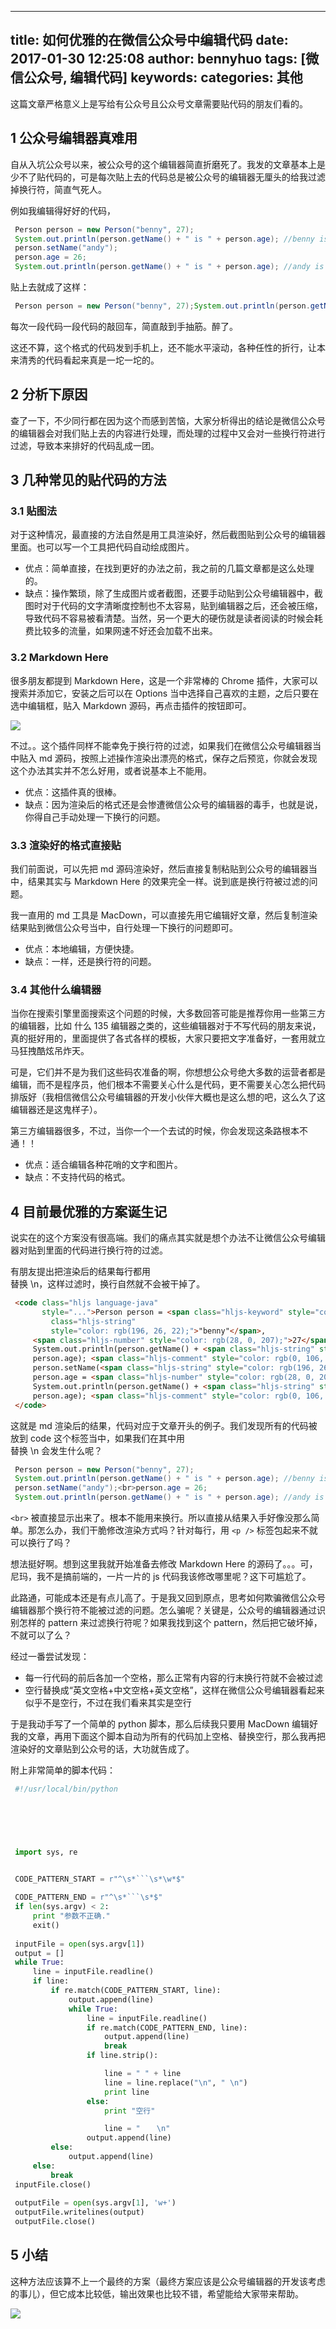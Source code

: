 
---
title: 如何优雅的在微信公众号中编辑代码
date: 2017-01-30 12:25:08
author: bennyhuo
tags: [微信公众号, 编辑代码]
keywords:
categories: 其他
---


这篇文章严格意义上是写给有公众号且公众号文章需要贴代码的朋友们看的。

## 1 公众号编辑器真难用

自从入坑公众号以来，被公众号的这个编辑器简直折磨死了。我发的文章基本上是少不了贴代码的，可是每次贴上去的代码总是被公众号的编辑器无厘头的给我过滤掉换行符，简直气死人。

例如我编辑得好好的代码，

```java
 Person person = new Person("benny", 27); 
 System.out.println(person.getName() + " is " + person.age); //benny is 27 
 person.setName("andy"); 
 person.age = 26; 
 System.out.println(person.getName() + " is " + person.age); //andy is 26 
```

贴上去就成了这样：

```java
 Person person = new Person("benny", 27);System.out.println(person.getName() + " is " + person.age); //benny is 27person.setName("andy");person.age = 26;System.out.println(person.getName() + " is " + person.age); //andy is 26 
```

每次一段代码一段代码的敲回车，简直敲到手抽筋。醉了。

这还不算，这个格式的代码发到手机上，还不能水平滚动，各种任性的折行，让本来清秀的代码看起来真是一坨一坨的。

## 2 分析下原因

查了一下，不少同行都在因为这个而感到苦恼，大家分析得出的结论是微信公众号的编辑器会对我们贴上去的内容进行处理，而处理的过程中又会对一些换行符进行过滤，导致本来排好的代码乱成一团。

## 3 几种常见的贴代码的方法

### 3.1 贴图法

对于这种情况，最直接的方法自然是用工具渲染好，然后截图贴到公众号的编辑器里面。也可以写一个工具把代码自动绘成图片。

* 优点：简单直接，在找到更好的办法之前，我之前的几篇文章都是这么处理的。
* 缺点：操作繁琐，除了生成图片或者截图，还要手动贴到公众号编辑器中，截图时对于代码的文字清晰度控制也不太容易，贴到编辑器之后，还会被压缩，导致代码不容易被看清楚。当然，另一个更大的硬伤就是读者阅读的时候会耗费比较多的流量，如果网速不好还会加载不出来。

### 3.2 Markdown Here

很多朋友都提到 Markdown Here，这是一个非常棒的 Chrome 插件，大家可以搜索并添加它，安装之后可以在 Options 当中选择自己喜欢的主题，之后只要在选中编辑框，贴入 Markdown 源码，再点击插件的按钮即可。

![](http://kotlinblog-1251218094.costj.myqcloud.com/80f29e08-11ff-4c47-a6d1-6c4a4ae08ae8/assets/2017.1.30/mdhere.gif)

不过。。这个插件同样不能幸免于换行符的过滤，如果我们在微信公众号编辑器当中贴入 md 源码，按照上述操作渲染出漂亮的格式，保存之后预览，你就会发现这个办法其实并不怎么好用，或者说基本上不能用。

* 优点：这插件真的很棒。
* 缺点：因为渲染后的格式还是会惨遭微信公众号的编辑器的毒手，也就是说，你得自己手动处理一下换行的问题。

### 3.3 渲染好的格式直接贴

我们前面说，可以先把 md 源码渲染好，然后直接复制粘贴到公众号的编辑器当中，结果其实与 Markdown Here 的效果完全一样。说到底是换行符被过滤的问题。

我一直用的 md 工具是 MacDown，可以直接先用它编辑好文章，然后复制渲染结果贴到微信公众号当中，自行处理一下换行的问题即可。

* 优点：本地编辑，方便快捷。
* 缺点：一样，还是换行符的问题。

### 3.4 其他什么编辑器

当你在搜索引擎里面搜索这个问题的时候，大多数回答可能是推荐你用一些第三方的编辑器，比如 什么 135 编辑器之类的，这些编辑器对于不写代码的朋友来说，真的挺好用的，里面提供了各式各样的模板，大家只要把文字准备好，一套用就立马狂拽酷炫吊炸天。

可是，它们并不是为我们这些码农准备的啊，你想想公众号绝大多数的运营者都是编辑，而不是程序员，他们根本不需要关心什么是代码，更不需要关心怎么把代码排版好（我相信微信公众号编辑器的开发小伙伴大概也是这么想的吧，这么久了这编辑器还是这鬼样子）。

第三方编辑器很多，不过，当你一个一个去试的时候，你会发现这条路根本不通！！

* 优点：适合编辑各种花哨的文字和图片。
* 缺点：不支持代码的格式。

## 4 目前最优雅的方案诞生记

说实在的这个方案没有很高端。我们的痛点其实就是想个办法不让微信公众号编辑器对贴到里面的代码进行换行符的过滤。

有朋友提出把渲染后的结果每行都用 <br> 替换 \n，这样过滤时，换行自然就不会被干掉了。

```html
 <code class="hljs language-java" 
       style="...">Person person = <span class="hljs-keyword" style="color: rgb(170, 13, 145);">new</span> Person(<span 
         class="hljs-string" 
         style="color: rgb(196, 26, 22);">"benny"</span>, 
     <span class="hljs-number" style="color: rgb(28, 0, 207);">27</span>); 
     System.out.println(person.getName() + <span class="hljs-string" style="color: rgb(196, 26, 22);">" is "</span> + 
     person.age); <span class="hljs-comment" style="color: rgb(0, 106, 0);">//benny is 27</span> 
     person.setName(<span class="hljs-string" style="color: rgb(196, 26, 22);">"andy"</span>); 
     person.age = <span class="hljs-number" style="color: rgb(28, 0, 207);">26</span>; 
     System.out.println(person.getName() + <span class="hljs-string" style="color: rgb(196, 26, 22);">" is "</span> + 
     person.age); <span class="hljs-comment" style="color: rgb(0, 106, 0);">//andy is 26</span> 
 </code> 
```

这就是 md 渲染后的结果，代码对应于文章开头的例子。我们发现所有的代码被放到 code 这个标签当中，如果我们在其中用 <br> 替换 \n 会发生什么呢？

```java
 Person person = new Person("benny", 27); 
 System.out.println(person.getName() + " is " + person.age); //benny is 27 
 person.setName("andy");<br>person.age = 26; 
 System.out.println(person.getName() + " is " + person.age); //andy is 26 
```
```<br>``` 被直接显示出来了。根本不能用来换行。所以直接从结果入手好像没那么简单。那怎么办，我们干脆修改渲染方式吗？针对每行，用 ```<p />``` 标签包起来不就可以换行了吗？

想法挺好啊。想到这里我就开始准备去修改 Markdown Here 的源码了。。。可，尼玛，我不是搞前端的，一片一片的 js 代码我该修改哪里呢？这下可尴尬了。

此路通，可能成本还是有点儿高了。于是我又回到原点，思考如何欺骗微信公众号编辑器那个换行符不能被过滤的问题。怎么骗呢？关键是，公众号的编辑器通过识别怎样的 pattern 来过滤换行符呢？如果我找到这个 pattern，然后把它破坏掉，不就可以了么？

经过一番尝试发现：

* 每一行代码的前后各加一个空格，那么正常有内容的行末换行符就不会被过滤
* 空行替换成“英文空格+中文空格+英文空格”，这样在微信公众号编辑器看起来似乎不是空行，不过在我们看来其实是空行

于是我动手写了一个简单的 python 脚本，那么后续我只要用 MacDown 编辑好我的文章，再用下面这个脚本自动为所有的代码加上空格、替换空行，那么我再把渲染好的文章贴到公众号的话，大功就告成了。

附上非常简单的脚本代码：

```py
 #!/usr/local/bin/python 

 　 



 　 
 import sys, re 
 　 

 CODE_PATTERN_START = r"^\s*```\s*\w*$" 

 CODE_PATTERN_END = r"^\s*```\s*$" 
 if len(sys.argv) < 2: 
     print "参数不正确." 
     exit() 
 　 
 inputFile = open(sys.argv[1]) 
 output = [] 
 while True: 
     line = inputFile.readline() 
     if line: 
         if re.match(CODE_PATTERN_START, line): 
             output.append(line) 
             while True: 
                 line = inputFile.readline() 
                 if re.match(CODE_PATTERN_END, line): 
                     output.append(line) 
                     break 
                 if line.strip(): 

                     line = " " + line 
                     line = line.replace("\n", " \n") 
                     print line 
                 else: 
                     print "空行" 

                     line = " 　 \n" 
                 output.append(line) 
         else: 
             output.append(line) 
     else: 
         break 
 inputFile.close() 
 　 
 outputFile = open(sys.argv[1], 'w+') 
 outputFile.writelines(output) 
 outputFile.close() 
```

## 5 小结

这种方法应该算不上一个最终的方案（最终方案应该是公众号编辑器的开发该考虑的事儿），但它成本比较低，输出效果也比较不错，希望能给大家带来帮助。

![](http://kotlinblog-1251218094.costj.myqcloud.com/80f29e08-11ff-4c47-a6d1-6c4a4ae08ae8/arts/kotlin%E6%89%AB%E7%A0%81%E5%85%B3%E6%B3%A8.png)
